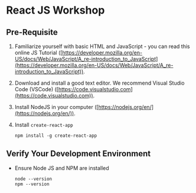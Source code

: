# React JS Workshop

## Pre-Requisite

1. Familiarize yourself with basic HTML and JavaScript - you can read this online JS Tutorial ([https://developer.mozilla.org/en-US/docs/Web/JavaScript/A_re-introduction_to_JavaScript](https://developer.mozilla.org/en-US/docs/Web/JavaScript/A_re-introduction_to_JavaScript)).
2. Download and install a good text editor. We recommend Visual Studio Code (VSCode) ([https://code.visualstudio.com](https://code.visualstudio.com)).
3. Install NodeJS in your computer ([https://nodejs.org/en/](https://nodejs.org/en/)).
4. Install `create-react-app`

	```
	npm install -g create-react-app
	```

## Verify Your Development Environment

- Ensure Node JS and NPM are installed

	```
	node --version
	npm --version
	```
